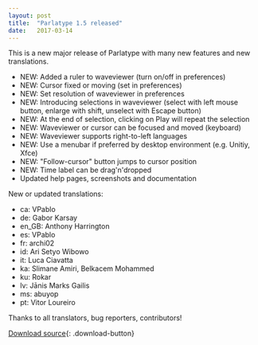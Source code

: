 ```yaml
---
layout: post
title:  "Parlatype 1.5 released"
date:   2017-03-14
---
```


This is a new major release of Parlatype with many new features and new translations.

* NEW: Added a ruler to waveviewer (turn on/off in preferences)
* NEW: Cursor fixed or moving (set in preferences)
* NEW: Set resolution of waveviewer in preferences
* NEW: Introducing selections in waveviewer (select with left mouse button, enlarge with shift, unselect with Escape button)
* NEW: At the end of selection, clicking on Play will repeat the selection
* NEW: Waveviewer or cursor can be focused and moved (keyboard)
* NEW: Waveviewer supports right-to-left languages
* NEW: Use a menubar if preferred by desktop environment (e.g. Unitiy, Xfce)
* NEW: "Follow-cursor" button jumps to cursor position
* NEW: Time label can be drag'n'dropped
* Updated help pages, screenshots and documentation

New or updated translations:
* ca:	VPablo
* de:	Gabor Karsay
* en_GB: Anthony Harrington
* es: VPablo
* fr: archi02
* id: Ari Setyo Wibowo
* it: Luca Ciavatta
* ka: Slimane Amiri, Belkacem Mohammed
* ku: Rokar
* lv: Jānis Marks Gailis
* ms: abuyop
* pt: Vitor Loureiro

Thanks to all translators, bug reporters, contributors!

[Download source](https://github.com/gkarsay/parlatype/releases/tag/v1.5){: .download-button}

